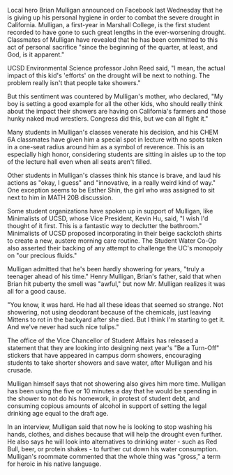 Local hero Brian Mulligan announced on Facebook last Wednesday that he is giving up his personal hygiene in order to combat the severe drought in California. Mulligan, a first-year in Marshall College, is the first student recorded to have gone to such great lengths in the ever-worsening drought. Classmates of Mulligan have revealed that he has been committed to this act of personal sacrifice "since the beginning of the quarter, at least, and God, is it apparent."

UCSD Environmental Science professor John Reed said, "I mean, the actual impact of this kid's 'efforts' on the drought will be next to nothing. The problem really isn't that people take showers."

But this sentiment was countered by Mulligan's mother, who declared, "My boy is setting a good example for all the other kids, who should really think about the impact their showers are having on California's farmers and those hunky naked mud wrestlers. Congress did this, but we can all fight it."

Many students in Mulligan's classes venerate his decision, and his CHEM 6A classmates have given him a special spot in lecture with no spots taken in a one-seat radius around him as a symbol of reverence. This is an especially high honor, considering students are sitting in aisles up to the top of the lecture hall even when all seats aren't filled.

Other students in Mulligan's classes think his stance is brave, and laud his actions as "okay, I guess" and "innovative, in a really weird kind of way." One exception seems to be Esther Shin, the girl who was assigned to sit next to him in MATH 20B discussion.

Some student organizations have spoken up in support of Mulligan, like Minimalists of UCSD, whose Vice President, Kevin Hu, said, "I wish I'd thought of it first. This is a fantastic way to declutter the bathroom." Minimalists of UCSD proposed incorporating in their beige sackcloth shirts to create a new, austere morning care routine. The Student Water Co-Op also asserted their backing of any attempt to challenge the UC's monopoly on "our precious fluids."

Mulligan admitted that he's been hardly showering for years, "truly a teenager ahead of his time." Henry Mulligan, Brian's father, said that when Brian hit puberty the smell was "awful," but now Mr. Mulligan realizes it was all for a good cause.

"You know, it was hard. He had all these ideas that seemed so strange. Not showering, not using deodorant because of the chemicals, just leaving Mittens to rot in the backyard after she died. But I think I'm starting to get it. And we've never had such nice tulips."

The office of the Vice Chancellor of Student Affairs has released a statement that they are looking into designing next year's "Be a Turn-Off" stickers that have appeared in campus dorm showers, encouraging students to take shorter showers and save water, after Mulligan and his crusade.

Mulligan himself says that not showering also gives him more time. Mulligan has been using the five or 10 minutes a day that he would be spending in the shower to not do his homework, in protest of student debt, and consuming copious amounts of alcohol in support of setting the legal drinking age equal to the draft age.

In an interview, Mulligan said that now he is looking to stop washing his hands, clothes, and dishes because that will help the drought even further. He also says he will look into alternatives to drinking water - such as Red Bull, beer, or protein shakes - to further cut down his water consumption. Mulligan's roommate commented that the whole thing was "gross," a term for heroic in his native language.
